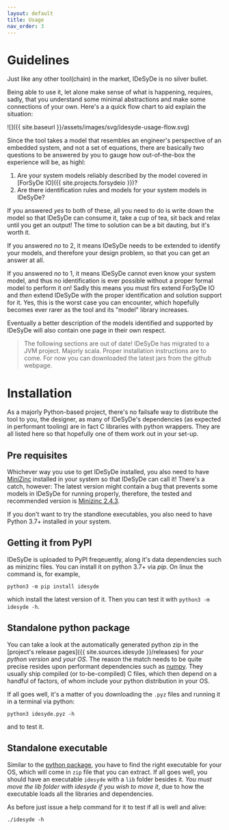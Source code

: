 ```yaml
---
layout: default
title: Usage
nav_order: 3
---
```


# Guidelines

Just like any other tool(chain) in the market, IDeSyDe is no silver bullet.

Being able to use it, let alone make sense of what is happening, requires, sadly,
that you understand some minimal abstractions and make some connections of your own.
Here's a a quick flow chart to aid explain the situation:

![]({{ site.baseurl }}/assets/images/svg/idesyde-usage-flow.svg)


Since the tool takes a model that resembles an engineer's perspective of an embedded system,
and not a set of equations, there are basically two questions to be answered by you to
gauge how out-of-the-box the experience will be, as highl:

1. Are your system models reliably described by the model covered in [ForSyDe IO]({{ site.projects.forsydeio }})?
2. Are there identification rules and models for your system models in IDeSyDe?

If you answered _yes_ to both of these, all you need to do is write down the model so that IDeSyDe can consume it, take a cup of tea, sit back and relax until you get an output! The time to solution can be a bit dauting, but it's worth it.

If you answered _no_ to 2, it means IDeSyDe needs to be extended to identify your models, and therefore your design problem, so that you can get an answer at all.

If you answered _no_ to 1, it means IDeSyDe cannot even know your system model, and thus no identification is ever possible without a proper formal model to perform it on! Sadly this means you must firs extend ForSyDe IO and _then_ extend IDeSyDe with the proper identification and solution support for it. Yes, this is the worst case you can encounter, which hopefully becomes ever rarer as the tool and its "model" library increases.

Eventually a better description of the models identified and supported by IDeSyDe will also contain one page in their own respect.

> The following sections are out of date! IDeSyDe has migrated to a JVM project. Majorly scala. Proper installation instructions
> are to come. For now you can downloaded the latest jars from the github webpage.

# Installation

As a majorly Python-based project, there's no failsafe way to distribute the tool to you, the designer,
as many of IDeSyDe's dependencies (as expected in performant tooling) are in fact C libraries with python wrappers. 
They are all listed here so that hopefully one of them work out in your set-up.

## Pre requisites

Whichever way you use to get IDeSyDe installed, you also need to have [MiniZinc](https://www.minizinc.org/)
installed in your system so that IDeSyDe can call it!
There's a catch, however: The latest version might contain a bug that prevents some models in IDeSyDe
for running properly, therefore, the tested and recommended version is
[Minizinc 2.4.3](https://github.com/MiniZinc/MiniZincIDE/releases/tag/2.4.3).

If you don't want to try the standlone executables, you also need to have Python 3.7+ installed in your system.

## Getting it from PyPI

IDeSyDe is uploaded to PyPI freqeuently, along it's data dependencies such as minizinc files. You can install
it on python 3.7+ via _pip_. On linux the command is, for example,

    python3 -m pip install idesyde
  
which install the latest version of it. Then you can test it with `python3 -m idesyde -h`.

## Standalone python package

You can take a look at the automatically generated python zip in the 
[project's release pages]({{ site.sources.idesyde }}/releases) for _your python version_ and _your OS_.
The reason the match needs to be quite precise resides upon performant dependencies such as [numpy](https://numpy.org/).
They usually ship compiled (or to-be-compiled) C files, which then depend on a handful of factors, of whom
include your python distribution in your OS.

If all goes well, it's a matter of you downloading the `.pyz` files and running it in a terminal via python:

    python3 idesyde.pyz -h

and to test it.

## Standalone executable

Similar to the [python package](#standelone-python-package), you have to find the right executable for your
OS, which will come in `zip` file that you can extract. If all goes well, you should have an executable `idesyde`
with a `lib` folder besides it. _You must move the lib folder with idesyde if you wish to move it_, due to how
the executable loads all the libraries and dependencies.

As before just issue a help command for it to test if all is well and alive:

    ./idesyde -h
